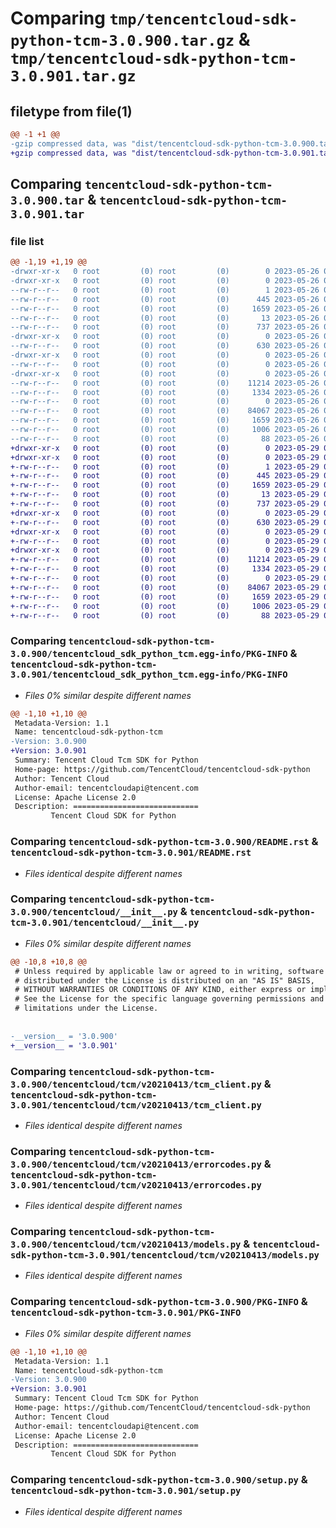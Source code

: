 # Comparing `tmp/tencentcloud-sdk-python-tcm-3.0.900.tar.gz` & `tmp/tencentcloud-sdk-python-tcm-3.0.901.tar.gz`

## filetype from file(1)

```diff
@@ -1 +1 @@
-gzip compressed data, was "dist/tencentcloud-sdk-python-tcm-3.0.900.tar", last modified: Fri May 26 02:28:27 2023, max compression
+gzip compressed data, was "dist/tencentcloud-sdk-python-tcm-3.0.901.tar", last modified: Mon May 29 02:37:31 2023, max compression
```

## Comparing `tencentcloud-sdk-python-tcm-3.0.900.tar` & `tencentcloud-sdk-python-tcm-3.0.901.tar`

### file list

```diff
@@ -1,19 +1,19 @@
-drwxr-xr-x   0 root         (0) root         (0)        0 2023-05-26 02:28:27.000000 tencentcloud-sdk-python-tcm-3.0.900/
-drwxr-xr-x   0 root         (0) root         (0)        0 2023-05-26 02:28:27.000000 tencentcloud-sdk-python-tcm-3.0.900/tencentcloud_sdk_python_tcm.egg-info/
--rw-r--r--   0 root         (0) root         (0)        1 2023-05-26 02:28:27.000000 tencentcloud-sdk-python-tcm-3.0.900/tencentcloud_sdk_python_tcm.egg-info/dependency_links.txt
--rw-r--r--   0 root         (0) root         (0)      445 2023-05-26 02:28:27.000000 tencentcloud-sdk-python-tcm-3.0.900/tencentcloud_sdk_python_tcm.egg-info/SOURCES.txt
--rw-r--r--   0 root         (0) root         (0)     1659 2023-05-26 02:28:27.000000 tencentcloud-sdk-python-tcm-3.0.900/tencentcloud_sdk_python_tcm.egg-info/PKG-INFO
--rw-r--r--   0 root         (0) root         (0)       13 2023-05-26 02:28:27.000000 tencentcloud-sdk-python-tcm-3.0.900/tencentcloud_sdk_python_tcm.egg-info/top_level.txt
--rw-r--r--   0 root         (0) root         (0)      737 2023-05-26 02:28:27.000000 tencentcloud-sdk-python-tcm-3.0.900/README.rst
-drwxr-xr-x   0 root         (0) root         (0)        0 2023-05-26 02:28:27.000000 tencentcloud-sdk-python-tcm-3.0.900/tencentcloud/
--rw-r--r--   0 root         (0) root         (0)      630 2023-05-26 02:28:27.000000 tencentcloud-sdk-python-tcm-3.0.900/tencentcloud/__init__.py
-drwxr-xr-x   0 root         (0) root         (0)        0 2023-05-26 02:28:27.000000 tencentcloud-sdk-python-tcm-3.0.900/tencentcloud/tcm/
--rw-r--r--   0 root         (0) root         (0)        0 2023-05-26 02:28:27.000000 tencentcloud-sdk-python-tcm-3.0.900/tencentcloud/tcm/__init__.py
-drwxr-xr-x   0 root         (0) root         (0)        0 2023-05-26 02:28:27.000000 tencentcloud-sdk-python-tcm-3.0.900/tencentcloud/tcm/v20210413/
--rw-r--r--   0 root         (0) root         (0)    11214 2023-05-26 02:28:27.000000 tencentcloud-sdk-python-tcm-3.0.900/tencentcloud/tcm/v20210413/tcm_client.py
--rw-r--r--   0 root         (0) root         (0)     1334 2023-05-26 02:28:27.000000 tencentcloud-sdk-python-tcm-3.0.900/tencentcloud/tcm/v20210413/errorcodes.py
--rw-r--r--   0 root         (0) root         (0)        0 2023-05-26 02:28:27.000000 tencentcloud-sdk-python-tcm-3.0.900/tencentcloud/tcm/v20210413/__init__.py
--rw-r--r--   0 root         (0) root         (0)    84067 2023-05-26 02:28:27.000000 tencentcloud-sdk-python-tcm-3.0.900/tencentcloud/tcm/v20210413/models.py
--rw-r--r--   0 root         (0) root         (0)     1659 2023-05-26 02:28:27.000000 tencentcloud-sdk-python-tcm-3.0.900/PKG-INFO
--rw-r--r--   0 root         (0) root         (0)     1006 2023-05-26 02:28:27.000000 tencentcloud-sdk-python-tcm-3.0.900/setup.py
--rw-r--r--   0 root         (0) root         (0)       88 2023-05-26 02:28:27.000000 tencentcloud-sdk-python-tcm-3.0.900/setup.cfg
+drwxr-xr-x   0 root         (0) root         (0)        0 2023-05-29 02:37:31.000000 tencentcloud-sdk-python-tcm-3.0.901/
+drwxr-xr-x   0 root         (0) root         (0)        0 2023-05-29 02:37:31.000000 tencentcloud-sdk-python-tcm-3.0.901/tencentcloud_sdk_python_tcm.egg-info/
+-rw-r--r--   0 root         (0) root         (0)        1 2023-05-29 02:37:31.000000 tencentcloud-sdk-python-tcm-3.0.901/tencentcloud_sdk_python_tcm.egg-info/dependency_links.txt
+-rw-r--r--   0 root         (0) root         (0)      445 2023-05-29 02:37:31.000000 tencentcloud-sdk-python-tcm-3.0.901/tencentcloud_sdk_python_tcm.egg-info/SOURCES.txt
+-rw-r--r--   0 root         (0) root         (0)     1659 2023-05-29 02:37:31.000000 tencentcloud-sdk-python-tcm-3.0.901/tencentcloud_sdk_python_tcm.egg-info/PKG-INFO
+-rw-r--r--   0 root         (0) root         (0)       13 2023-05-29 02:37:31.000000 tencentcloud-sdk-python-tcm-3.0.901/tencentcloud_sdk_python_tcm.egg-info/top_level.txt
+-rw-r--r--   0 root         (0) root         (0)      737 2023-05-29 02:37:31.000000 tencentcloud-sdk-python-tcm-3.0.901/README.rst
+drwxr-xr-x   0 root         (0) root         (0)        0 2023-05-29 02:37:31.000000 tencentcloud-sdk-python-tcm-3.0.901/tencentcloud/
+-rw-r--r--   0 root         (0) root         (0)      630 2023-05-29 02:37:31.000000 tencentcloud-sdk-python-tcm-3.0.901/tencentcloud/__init__.py
+drwxr-xr-x   0 root         (0) root         (0)        0 2023-05-29 02:37:31.000000 tencentcloud-sdk-python-tcm-3.0.901/tencentcloud/tcm/
+-rw-r--r--   0 root         (0) root         (0)        0 2023-05-29 02:37:31.000000 tencentcloud-sdk-python-tcm-3.0.901/tencentcloud/tcm/__init__.py
+drwxr-xr-x   0 root         (0) root         (0)        0 2023-05-29 02:37:31.000000 tencentcloud-sdk-python-tcm-3.0.901/tencentcloud/tcm/v20210413/
+-rw-r--r--   0 root         (0) root         (0)    11214 2023-05-29 02:37:31.000000 tencentcloud-sdk-python-tcm-3.0.901/tencentcloud/tcm/v20210413/tcm_client.py
+-rw-r--r--   0 root         (0) root         (0)     1334 2023-05-29 02:37:31.000000 tencentcloud-sdk-python-tcm-3.0.901/tencentcloud/tcm/v20210413/errorcodes.py
+-rw-r--r--   0 root         (0) root         (0)        0 2023-05-29 02:37:31.000000 tencentcloud-sdk-python-tcm-3.0.901/tencentcloud/tcm/v20210413/__init__.py
+-rw-r--r--   0 root         (0) root         (0)    84067 2023-05-29 02:37:31.000000 tencentcloud-sdk-python-tcm-3.0.901/tencentcloud/tcm/v20210413/models.py
+-rw-r--r--   0 root         (0) root         (0)     1659 2023-05-29 02:37:31.000000 tencentcloud-sdk-python-tcm-3.0.901/PKG-INFO
+-rw-r--r--   0 root         (0) root         (0)     1006 2023-05-29 02:37:31.000000 tencentcloud-sdk-python-tcm-3.0.901/setup.py
+-rw-r--r--   0 root         (0) root         (0)       88 2023-05-29 02:37:31.000000 tencentcloud-sdk-python-tcm-3.0.901/setup.cfg
```

### Comparing `tencentcloud-sdk-python-tcm-3.0.900/tencentcloud_sdk_python_tcm.egg-info/PKG-INFO` & `tencentcloud-sdk-python-tcm-3.0.901/tencentcloud_sdk_python_tcm.egg-info/PKG-INFO`

 * *Files 0% similar despite different names*

```diff
@@ -1,10 +1,10 @@
 Metadata-Version: 1.1
 Name: tencentcloud-sdk-python-tcm
-Version: 3.0.900
+Version: 3.0.901
 Summary: Tencent Cloud Tcm SDK for Python
 Home-page: https://github.com/TencentCloud/tencentcloud-sdk-python
 Author: Tencent Cloud
 Author-email: tencentcloudapi@tencent.com
 License: Apache License 2.0
 Description: ============================
         Tencent Cloud SDK for Python
```

### Comparing `tencentcloud-sdk-python-tcm-3.0.900/README.rst` & `tencentcloud-sdk-python-tcm-3.0.901/README.rst`

 * *Files identical despite different names*

### Comparing `tencentcloud-sdk-python-tcm-3.0.900/tencentcloud/__init__.py` & `tencentcloud-sdk-python-tcm-3.0.901/tencentcloud/__init__.py`

 * *Files 0% similar despite different names*

```diff
@@ -10,8 +10,8 @@
 # Unless required by applicable law or agreed to in writing, software
 # distributed under the License is distributed on an "AS IS" BASIS,
 # WITHOUT WARRANTIES OR CONDITIONS OF ANY KIND, either express or implied.
 # See the License for the specific language governing permissions and
 # limitations under the License.
 
 
-__version__ = '3.0.900'
+__version__ = '3.0.901'
```

### Comparing `tencentcloud-sdk-python-tcm-3.0.900/tencentcloud/tcm/v20210413/tcm_client.py` & `tencentcloud-sdk-python-tcm-3.0.901/tencentcloud/tcm/v20210413/tcm_client.py`

 * *Files identical despite different names*

### Comparing `tencentcloud-sdk-python-tcm-3.0.900/tencentcloud/tcm/v20210413/errorcodes.py` & `tencentcloud-sdk-python-tcm-3.0.901/tencentcloud/tcm/v20210413/errorcodes.py`

 * *Files identical despite different names*

### Comparing `tencentcloud-sdk-python-tcm-3.0.900/tencentcloud/tcm/v20210413/models.py` & `tencentcloud-sdk-python-tcm-3.0.901/tencentcloud/tcm/v20210413/models.py`

 * *Files identical despite different names*

### Comparing `tencentcloud-sdk-python-tcm-3.0.900/PKG-INFO` & `tencentcloud-sdk-python-tcm-3.0.901/PKG-INFO`

 * *Files 0% similar despite different names*

```diff
@@ -1,10 +1,10 @@
 Metadata-Version: 1.1
 Name: tencentcloud-sdk-python-tcm
-Version: 3.0.900
+Version: 3.0.901
 Summary: Tencent Cloud Tcm SDK for Python
 Home-page: https://github.com/TencentCloud/tencentcloud-sdk-python
 Author: Tencent Cloud
 Author-email: tencentcloudapi@tencent.com
 License: Apache License 2.0
 Description: ============================
         Tencent Cloud SDK for Python
```

### Comparing `tencentcloud-sdk-python-tcm-3.0.900/setup.py` & `tencentcloud-sdk-python-tcm-3.0.901/setup.py`

 * *Files identical despite different names*

